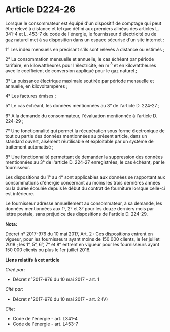 # Article D224-26

Lorsque le consommateur est équipé d'un dispositif de comptage qui peut être relevé à distance et tel que défini aux premiers
alinéas des articles L. 341-4 et L. 453-7 du code de l'énergie, le fournisseur d'électricité ou de gaz naturel met à sa
disposition dans un espace sécurisé d'un site internet :

1° Les index mensuels en précisant s'ils sont relevés à distance ou estimés ;

2° La consommation mensuelle et annuelle, le cas échéant par période tarifaire, en kilowattheures pour l'électricité, en m
  <sup>3</sup> et en kilowattheures avec le coefficient de conversion appliqué pour le gaz naturel ;

3° La puissance électrique maximale soutirée par période mensuelle et annuelle, en kilovoltampères ;

4° Les factures émises ;

5° Le cas échéant, les données mentionnées au 3° de l'article D. 224-27 ;

6° A la demande du consommateur, l'évaluation mentionnée à l'article D. 224-29 ;

7° Une fonctionnalité qui permet la récupération sous forme électronique de tout ou partie des données mentionnées au présent
article, dans un standard ouvert, aisément réutilisable et exploitable par un système de traitement automatisé ;

8° Une fonctionnalité permettant de demander la suppression des données mentionnées au 3° de l'article D. 224-27
enregistrées, le cas échéant, par le fournisseur.

Les dispositions du 1° au 4° sont applicables aux données se rapportant aux consommations d'énergie concernant au moins les
trois dernières années ou la durée écoulée depuis le début du contrat de fourniture lorsque celle-ci est inférieure.

Le fournisseur adresse annuellement au consommateur, à sa demande, les données mentionnées aux 1°, 2° et 3° pour les douze
derniers mois par lettre postale, sans préjudice des dispositions de l'article D. 224-29.

**Nota:**

Décret n° 2017-976 du 10 mai 2017, Art. 2 : Ces dispositions entrent en vigueur, pour les fournisseurs ayant moins de 150 000
clients, le 1er juillet 2018 ; les 1°, 5°, 6°, 7° et 8° entrent en vigueur pour les fournisseurs ayant 150 000 clients ou
plus le 1er juillet 2018.

**Liens relatifs à cet article**

_Créé par_:

  - Décret n°2017-976 du 10 mai 2017 - art. 1

_Cité par_:

  - Décret n°2017-976 du 10 mai 2017 - art. 2 (V)

_Cite_:

  - Code de l'énergie - art. L341-4
  - Code de l'énergie - art. L453-7
